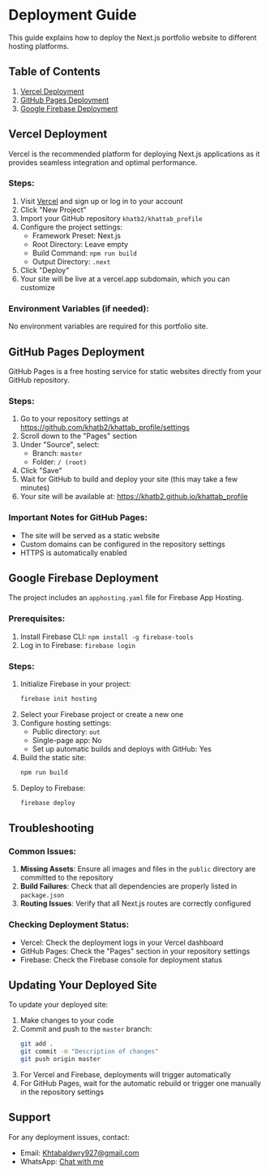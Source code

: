 # Deployment Guide

This guide explains how to deploy the Next.js portfolio website to different hosting platforms.

## Table of Contents
1. [Vercel Deployment](#vercel-deployment)
2. [GitHub Pages Deployment](#github-pages-deployment)
3. [Google Firebase Deployment](#google-firebase-deployment)

## Vercel Deployment

Vercel is the recommended platform for deploying Next.js applications as it provides seamless integration and optimal performance.

### Steps:
1. Visit [Vercel](https://vercel.com/) and sign up or log in to your account
2. Click "New Project"
3. Import your GitHub repository `khatb2/khattab_profile`
4. Configure the project settings:
   - Framework Preset: Next.js
   - Root Directory: Leave empty
   - Build Command: `npm run build`
   - Output Directory: `.next`
5. Click "Deploy"
6. Your site will be live at a vercel.app subdomain, which you can customize

### Environment Variables (if needed):
No environment variables are required for this portfolio site.

## GitHub Pages Deployment

GitHub Pages is a free hosting service for static websites directly from your GitHub repository.

### Steps:
1. Go to your repository settings at https://github.com/khatb2/khattab_profile/settings
2. Scroll down to the "Pages" section
3. Under "Source", select:
   - Branch: `master`
   - Folder: `/ (root)`
4. Click "Save"
5. Wait for GitHub to build and deploy your site (this may take a few minutes)
6. Your site will be available at: https://khatb2.github.io/khattab_profile

### Important Notes for GitHub Pages:
- The site will be served as a static website
- Custom domains can be configured in the repository settings
- HTTPS is automatically enabled

## Google Firebase Deployment

The project includes an `apphosting.yaml` file for Firebase App Hosting.

### Prerequisites:
1. Install Firebase CLI: `npm install -g firebase-tools`
2. Log in to Firebase: `firebase login`

### Steps:
1. Initialize Firebase in your project:
   ```bash
   firebase init hosting
   ```
2. Select your Firebase project or create a new one
3. Configure hosting settings:
   - Public directory: `out`
   - Single-page app: No
   - Set up automatic builds and deploys with GitHub: Yes
4. Build the static site:
   ```bash
   npm run build
   ```
5. Deploy to Firebase:
   ```bash
   firebase deploy
   ```

## Troubleshooting

### Common Issues:
1. **Missing Assets**: Ensure all images and files in the `public` directory are committed to the repository
2. **Build Failures**: Check that all dependencies are properly listed in `package.json`
3. **Routing Issues**: Verify that all Next.js routes are correctly configured

### Checking Deployment Status:
- Vercel: Check the deployment logs in your Vercel dashboard
- GitHub Pages: Check the "Pages" section in your repository settings
- Firebase: Check the Firebase console for deployment status

## Updating Your Deployed Site

To update your deployed site:
1. Make changes to your code
2. Commit and push to the `master` branch:
   ```bash
   git add .
   git commit -m "Description of changes"
   git push origin master
   ```
3. For Vercel and Firebase, deployments will trigger automatically
4. For GitHub Pages, wait for the automatic rebuild or trigger one manually in the repository settings

## Support

For any deployment issues, contact:
- Email: Khtabaldwry927@gmail.com
- WhatsApp: [Chat with me](https://wa.me/9647758866988)